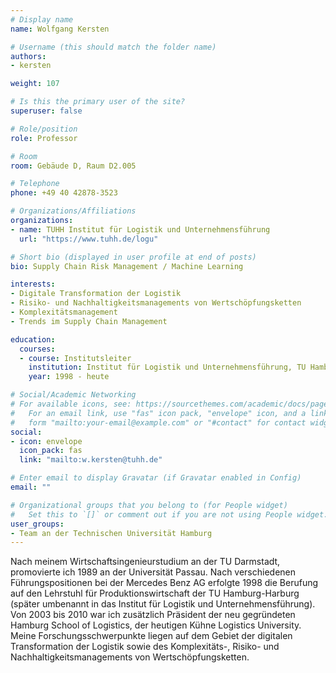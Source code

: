 ```yaml
---
# Display name
name: Wolfgang Kersten

# Username (this should match the folder name)
authors:
- kersten

weight: 107

# Is this the primary user of the site?
superuser: false

# Role/position
role: Professor

# Room
room: Gebäude D, Raum D2.005

# Telephone
phone: +49 40 42878-3523

# Organizations/Affiliations
organizations:
- name: TUHH Institut für Logistik und Unternehmensführung
  url: "https://www.tuhh.de/logu"

# Short bio (displayed in user profile at end of posts)
bio: Supply Chain Risk Management / Machine Learning

interests:
- Digitale Transformation der Logistik
- Risiko- und Nachhaltigkeitsmanagements von Wertschöpfungsketten
- Komplexitätsmanagement
- Trends im Supply Chain Management

education:
  courses:
  - course: Institutsleiter
    institution: Institut für Logistik und Unternehmensführung, TU Hamburg
    year: 1998 - heute

# Social/Academic Networking
# For available icons, see: https://sourcethemes.com/academic/docs/page-builder/#icons
#   For an email link, use "fas" icon pack, "envelope" icon, and a link in the
#   form "mailto:your-email@example.com" or "#contact" for contact widget.
social:
- icon: envelope
  icon_pack: fas
  link: "mailto:w.kersten@tuhh.de"

# Enter email to display Gravatar (if Gravatar enabled in Config)
email: ""

# Organizational groups that you belong to (for People widget)
#   Set this to `[]` or comment out if you are not using People widget.
user_groups:
- Team an der Technischen Universität Hamburg
---
```

Nach meinem Wirtschaftsingenieurstudium an der TU Darmstadt, promovierte ich 1989 an der Universität Passau. Nach verschiedenen Führungspositionen bei der Mercedes Benz AG erfolgte 1998 die Berufung auf den Lehrstuhl für Produktionswirtschaft der TU Hamburg-Harburg (später umbenannt in das Institut für Logistik und Unternehmensführung). Von 2003 bis 2010 war ich zusätzlich Präsident der neu gegründeten Hamburg School of Logistics, der heutigen Kühne Logistics University. Meine Forschungsschwerpunkte liegen auf dem Gebiet der digitalen Transformation der Logistik sowie des Komplexitäts-, Risiko- und Nachhaltigkeitsmanagements von Wertschöpfungsketten.
